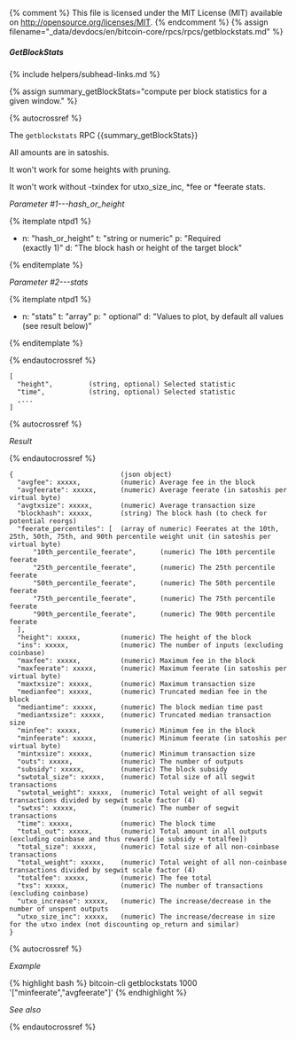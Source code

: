 {% comment %}
This file is licensed under the MIT License (MIT) available on
http://opensource.org/licenses/MIT.
{% endcomment %}
{% assign filename="_data/devdocs/en/bitcoin-core/rpcs/rpcs/getblockstats.md" %}

##### GetBlockStats
{% include helpers/subhead-links.md %}

{% assign summary_getBlockStats="compute per block statistics for a given window." %}

{% autocrossref %}

The `getblockstats` RPC {{summary_getBlockStats}}

All amounts are in satoshis.

It won't work for some heights with pruning.

It won't work without -txindex for utxo_size_inc, *fee or *feerate stats.

*Parameter #1---hash_or_height*

{% itemplate ntpd1 %}
- n: "hash_or_height"
  t: "string or numeric"
  p: "Required<br>(exactly 1)"
  d: "The block hash or height of the target block"

{% enditemplate %}

*Parameter #2---stats*

{% itemplate ntpd1 %}
- n: "stats"
  t: "array"
  p: " optional"
  d: "Values to plot, by default all values (see result below)"

{% enditemplate %}

{% endautocrossref %}

    [
      "height",         (string, optional) Selected statistic
      "time",           (string, optional) Selected statistic
      ,...
    ]

{% autocrossref %}

*Result*

{% endautocrossref %}

    {                           (json object)
      "avgfee": xxxxx,          (numeric) Average fee in the block
      "avgfeerate": xxxxx,      (numeric) Average feerate (in satoshis per virtual byte)
      "avgtxsize": xxxxx,       (numeric) Average transaction size
      "blockhash": xxxxx,       (string) The block hash (to check for potential reorgs)
      "feerate_percentiles": [  (array of numeric) Feerates at the 10th, 25th, 50th, 75th, and 90th percentile weight unit (in satoshis per virtual byte)
          "10th_percentile_feerate",      (numeric) The 10th percentile feerate
          "25th_percentile_feerate",      (numeric) The 25th percentile feerate
          "50th_percentile_feerate",      (numeric) The 50th percentile feerate
          "75th_percentile_feerate",      (numeric) The 75th percentile feerate
          "90th_percentile_feerate",      (numeric) The 90th percentile feerate
      ],
      "height": xxxxx,          (numeric) The height of the block
      "ins": xxxxx,             (numeric) The number of inputs (excluding coinbase)
      "maxfee": xxxxx,          (numeric) Maximum fee in the block
      "maxfeerate": xxxxx,      (numeric) Maximum feerate (in satoshis per virtual byte)
      "maxtxsize": xxxxx,       (numeric) Maximum transaction size
      "medianfee": xxxxx,       (numeric) Truncated median fee in the block
      "mediantime": xxxxx,      (numeric) The block median time past
      "mediantxsize": xxxxx,    (numeric) Truncated median transaction size
      "minfee": xxxxx,          (numeric) Minimum fee in the block
      "minfeerate": xxxxx,      (numeric) Minimum feerate (in satoshis per virtual byte)
      "mintxsize": xxxxx,       (numeric) Minimum transaction size
      "outs": xxxxx,            (numeric) The number of outputs
      "subsidy": xxxxx,         (numeric) The block subsidy
      "swtotal_size": xxxxx,    (numeric) Total size of all segwit transactions
      "swtotal_weight": xxxxx,  (numeric) Total weight of all segwit transactions divided by segwit scale factor (4)
      "swtxs": xxxxx,           (numeric) The number of segwit transactions
      "time": xxxxx,            (numeric) The block time
      "total_out": xxxxx,       (numeric) Total amount in all outputs (excluding coinbase and thus reward [ie subsidy + totalfee])
      "total_size": xxxxx,      (numeric) Total size of all non-coinbase transactions
      "total_weight": xxxxx,    (numeric) Total weight of all non-coinbase transactions divided by segwit scale factor (4)
      "totalfee": xxxxx,        (numeric) The fee total
      "txs": xxxxx,             (numeric) The number of transactions (excluding coinbase)
      "utxo_increase": xxxxx,   (numeric) The increase/decrease in the number of unspent outputs
      "utxo_size_inc": xxxxx,   (numeric) The increase/decrease in size for the utxo index (not discounting op_return and similar)
    }

{% autocrossref %}

*Example*

{% highlight bash %}
bitcoin-cli getblockstats 1000 '["minfeerate","avgfeerate"]'
{% endhighlight %}

*See also*

{% endautocrossref %}
